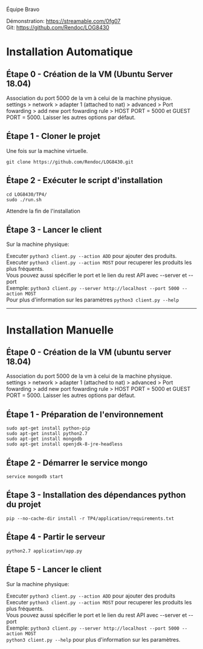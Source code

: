 Équipe Bravo

Démonstration: https://streamable.com/0fg07  
Git: https://github.com/Rendoc/LOG8430

# Installation Automatique

## Étape 0 - Création de la VM (Ubuntu Server 18.04)
  Association du port 5000 de la vm à celui de la machine physique.  
    settings > network > adapter 1 (attached to nat) > advanced > Port fowarding > add new port fowarding rule > HOST PORT = 5000 et GUEST PORT = 5000. 
    Laisser les autres options par défaut.

## Étape 1 - Cloner le projet
  Une fois sur la machine virtuelle.
  ```
  git clone https://github.com/Rendoc/LOG8430.git
  ```

## Étape 2 - Exécuter le script d'installation  
    cd LOG8430/TP4/
    sudo ./run.sh 

  Attendre la fin de l'installation

## Étape 3 - Lancer le client

Sur la machine physique:  

Executer ```python3 client.py --action ADD``` pour ajouter des produits.  
Executer ```python3 client.py --action MOST``` pour recuperer les produits les plus fréquents.  
Vous pouvez aussi spécifier le port et le lien du rest API avec --server et --port  
Exemple: ```python3 client.py --server http://localhost --port 5000 --action MOST```  
Pour plus d'information sur les paramètres ```python3 client.py --help```  

_________________________________________________________________________________________________


# Installation Manuelle

## Étape 0 - Création de la VM (ubuntu server 18.04)
  Association du port 5000 de la vm à celui de la machine physique.  
    settings > network > adapter 1 (attached to nat) > advanced > Port fowarding > add new port fowarding rule > HOST PORT = 5000 et GUEST PORT = 5000. 
    Laisser les autres options par défaut.

## Étape 1 - Préparation de l'environnement
  ```
  sudo apt-get install python-pip 
  sudo apt-get install python2.7
  sudo apt-get install mongodb
  sudo apt-get install openjdk-8-jre-headless
  ```

## Étape 2 - Démarrer le service mongo
  ```
  service mongodb start
  ```

## Étape 3 - Installation des dépendances python du projet
  ```
  pip --no-cache-dir install -r TP4/application/requirements.txt
  ```

## Étape 4 - Partir le serveur
  ```
  python2.7 application/app.py
  ```

## Étape 5 - Lancer le client
Sur la machine physique:  

Executer ```python3 client.py --action ADD``` pour ajouter des produits  
Executer ```python3 client.py --action MOST``` pour recuperer les produits les plus fréquents.  
Vous pouvez aussi spécifier le port et le lien du rest API avec --server et --port  
Exemple: ```python3 client.py --server http://localhost --port 5000 --action MOST```  
```python3 client.py --help``` pour plus d'information sur les paramètres.  

